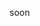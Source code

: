 <!--
<div align="center">
  <div>
    <img height=165 src="https://github-readme-stats.vercel.app/api?username=kennyhazzar&count_private=true&theme=radical&show_icons=true">
  </div>
</div>
-->
soon
<!--
**kennyhazzar/kennyhazzar** is a ✨ _special_ ✨ repository because its `README.md` (this file) appears on your GitHub profile.

Here are some ideas to get you started:

- 🔭 I’m currently working on ...
- 🌱 I’m currently learning ...
- 👯 I’m looking to collaborate on ...
- 🤔 I’m looking for help with ...
- 💬 Ask me about ...
- 📫 How to reach me: ...
- 😄 Pronouns: ...
- ⚡ Fun fact: ...
-->
